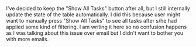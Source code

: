 I've decided to keep the "Show All Tasks" button after all, but I still internally update the state of the table automatically. I did this because user might want to manually press "Show All Tasks" to see all tasks after s/he had applied some kind of filtering. I am writing it here so no confusion happens as I was talking about this issue over email but I didn't want to bother you with more emails.
